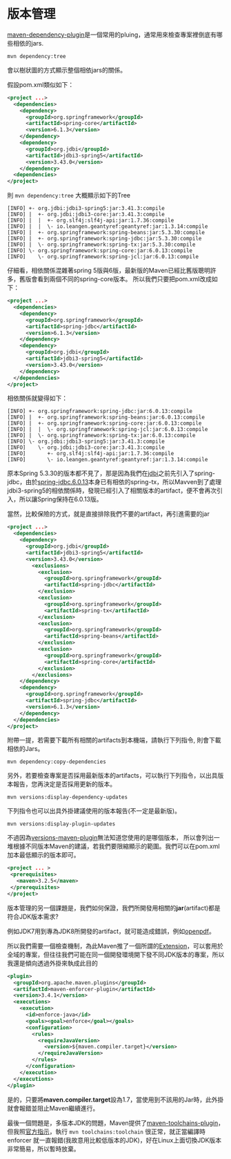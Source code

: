 # 版本管理
[maven-dependency-plugin](https://maven.apache.org/plugins/maven-dependency-plugin/)是一個常用的pluing，通常用來檢查專案裡倒底有哪些相依的jars.

```shell
mvn dependency:tree
```

會以樹狀圖的方式顯示整個相依jars的關係。

假設pom.xml類似如下：

```xml
<project ...>
  <dependencies>
    <dependency>
      <groupId>org.springframework</groupId>
      <artifactId>spring-core</artifactId>
      <version>6.1.3</version>
    </dependency>
    <dependency>
      <groupId>org.jdbi</groupId>
      <artifactId>jdbi3-spring5</artifactId>
      <version>3.43.0</version>
    </dependency>
  <dependencies>
</project>
```
則 `mvn dependency:tree` 大概顯示如下的Tree
```shell
[INFO] +- org.jdbi:jdbi3-spring5:jar:3.41.3:compile
[INFO] |  +- org.jdbi:jdbi3-core:jar:3.41.3:compile
[INFO] |  |  +- org.slf4j:slf4j-api:jar:1.7.36:compile
[INFO] |  |  \- io.leangen.geantyref:geantyref:jar:1.3.14:compile
[INFO] |  +- org.springframework:spring-beans:jar:5.3.30:compile
[INFO] |  +- org.springframework:spring-jdbc:jar:5.3.30:compile
[INFO] |  \- org.springframework:spring-tx:jar:5.3.30:compile
[INFO] \- org.springframework:spring-core:jar:6.0.13:compile
[INFO]    \- org.springframework:spring-jcl:jar:6.0.13:compile
```
仔細看，相依關係混雜著spring 5版與6版，最新版的Maven已經比舊版聰明許多，舊版會看到兩個不同的spring-core版本。
所以我們只要把pom.xml改成如下：

```xml
<project ...>
  <dependencies>
    <dependency>
      <groupId>org.springframework</groupId>
      <artifactId>spring-jdbc</artifactId>
      <version>6.1.3</version>
    </dependency>
    <dependency>
      <groupId>org.jdbi</groupId>
      <artifactId>jdbi3-spring5</artifactId>
      <version>3.43.0</version>
    </dependency>
  </dependencies>
</project>
````
相依關係就變得如下：
```shell
[INFO] +- org.springframework:spring-jdbc:jar:6.0.13:compile
[INFO] |  +- org.springframework:spring-beans:jar:6.0.13:compile
[INFO] |  +- org.springframework:spring-core:jar:6.0.13:compile
[INFO] |  |  \- org.springframework:spring-jcl:jar:6.0.13:compile
[INFO] |  \- org.springframework:spring-tx:jar:6.0.13:compile
[INFO] \- org.jdbi:jdbi3-spring5:jar:3.41.3:compile
[INFO]    \- org.jdbi:jdbi3-core:jar:3.41.3:compile
[INFO]       +- org.slf4j:slf4j-api:jar:1.7.36:compile
[INFO]       \- io.leangen.geantyref:geantyref:jar:1.3.14:compile
```
原本Spring 5.3.30的版本都不見了，那是因為我們在[jdbi](https://jdbi.org/)之前先引入了spring-jdbc，由於[spring-jdbc.6.0.13](https://search.maven.org/artifact/org.springframework/spring-jdbc/6.0.13/jar)本身已有相依的spring-tx，所以Mavven到了處理jdbi3-spring5的相依關係時，發現已經引入了相關版本的artifact，便不會再次引入，所以讓Spring保持在6.0.13版。

當然，比較保險的方式，就是直接排除我們不要的artifact，再引進需要的jar
```xml
<project ...>
  <dependencies>
    <dependency>
      <groupId>org.jdbi</groupId>
      <artifactId>jdbi3-spring5</artifactId>
      <version>3.43.0</version>
        <exclusions>
          <exclusion>
            <groupId>org.springframework</groupId>
            <artifactId>spring-jdbc</artifactId>
          </exclusion>
          <exclusion>
            <groupId>org.springframework</groupId>
            <artifactId>spring-tx</artifactId>
          </exclusion>
          <exclusion>
            <groupId>org.springframework</groupId>
            <artifactId>spring-beans</artifactId>
          </exclusion>
          <exclusion>
            <groupId>org.springframework</groupId>
            <artifactId>spring-core</artifactId>
          </exclusion>
        </exclusions>
    </dependency>
    <dependency>
      <groupId>org.springframework</groupId>
      <artifactId>spring-jdbc</artifactId>
      <version>6.1.3</version>
    </dependency>
  </dependencies>
</project>
```

附帶一提，若需要下載所有相關的artifacts到本機端，請執行下列指令, 則會下載相依的Jars。

```shell
mvn dependency:copy-dependencies
```

另外，若要檢查專案是否採用最新版本的artifacts，可以執行下列指令，以出具版本報告，您再決定是否採用更新的版本。

```shell
mvn versions:display-dependency-updates
```

下列指令也可以出具外掛建議使用的版本報告(不一定是最新版)。
```shell
mvn versions:display-plugin-updates
```

不過因為[versions-maven-plugin](https://www.mojohaus.org/versions/versions-maven-plugin/index.html)無法知道您使用的是哪個版本，
 所以會列出一堆根據不同版本Maven的建議，若我們要限縮顯示的範圍。我們可以在pom.xml加本最低顯示的版本即可。

 ```xml
<project ... >
  <prerequisites>
    <maven>3.2.5</maven>
  </prerequisites>
</project>
 ````

版本管理的另一個課題是，我們如何保證，我們所開發用相關的**jar**(artifact)都是符合JDK版本需求?

例如JDK7用到專為JDK8所開發的artifact，就可能造成錯誤，例如[openpdf](https://search.maven.org/artifact/com.github.librepdf/openpdf)。

所以我們需要一個檢查機制，為此Maven推了一個所謂的[Extension](https://maven.apache.org/guides/mini/guide-using-extensions.html)，可以套用於全域的專案，但往往我們可能在同一個開發環境開下發不同JDK版本的專案，所以我還是傾向透過外掛來執成此目的

```xml
<plugin>
  <groupId>org.apache.maven.plugins</groupId>
  <artifactId>maven-enforcer-plugin</artifactId>
  <version>3.4.1</version>
  <executions>
    <execution>
      <id>enforce-java</id>
      <goals><goal>enforce</goal></goals>
      <configuration>
        <rules>
          <requireJavaVersion>
            <version>${maven.compiler.target}</version>
          </requireJavaVersion>
        </rules>
      </configuration>
    </execution>
  </executions>
</plugin>
```

是的，只要將**maven.compiler.target**設為1.7，當使用到不該用的Jar時，此外掛就會報錯並阻止Maven繼續進行。

最後一個問題是，多版本JDK的問題，Maven提供了[maven-toolchains-plugin](https://maven.apache.org/plugins/maven-toolchains-plugin/usage.html)，但我照[官方指示](https://maven.apache.org/guides/mini/guide-using-toolchains.html)，執行 `mvn toolchains:toolchain` 很正常，就正當編譯時 enforcer 就一直報錯(我故意用比較低版本的JDK)，好在Linux上面切換JDK版本非常簡易，所以暫時放棄。
